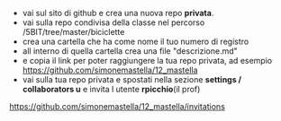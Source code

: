 * vai sul sito di github e crea una nuova repo **privata**.
* vai sulla repo condivisa della classe nel percorso /5BIT/tree/master/biciclette
* crea una cartella che ha come nome il tuo numero di registro
* all interno di quella cartella crea una file "descrizione.md"
* e copia il link per poter raggiungere la tua repo privata, ad esempio
https://github.com/simonemastella/12_mastella
* vai sulla tua repo privata e spostati nella sezione **settings / collaborators u** e invita l utente **rpicchio**(il prof)

https://github.com/simonemastella/12_mastella/invitations

